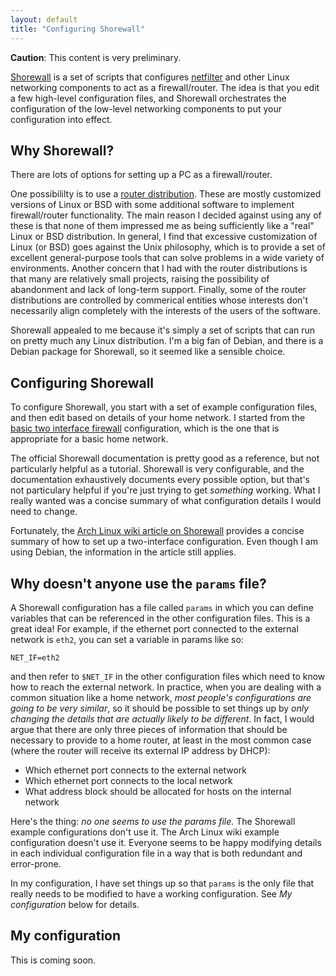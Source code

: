 ```yaml
---
layout: default
title: "Configuring Shorewall"
---
```


<div class="callout">
<strong>Caution</strong>: This content is very preliminary.
</div>

[Shorewall](http://shorewall.net/) is a set of scripts that configures [netfilter](http://www.netfilter.org/) and other Linux networking components to act as a firewall/router.  The idea is that you edit a few high-level configuration files, and Shorewall orchestrates the configuration of the low-level networking components to put your configuration into effect.

## Why Shorewall?

There are lots of options for setting up a PC as a firewall/router.

One possibililty is to use a [router distribution](https://en.wikipedia.org/wiki/List_of_router_and_firewall_distributions).  These are mostly customized versions of Linux or BSD with some additional software to implement firewall/router functionality.  The main reason I decided against using any of these is that none of them impressed me as being sufficiently like a "real" Linux or BSD distribution.  In general, I find that excessive customization of Linux (or BSD) goes against the Unix philosophy, which is to provide a set of excellent general-purpose tools that can solve problems in a wide variety of environments.  Another concern that I had with the router distributions is that many are relatively small projects, raising the possibility of abandonment and lack of long-term support.  Finally, some of the router distributions are controlled by commerical entities whose interests don't necessarily align completely with the interests of the users of the software.

Shorewall appealed to me because it's simply a set of scripts that can run on pretty much any Linux distribution.  I'm a big fan of Debian, and there is a Debian package for Shorewall, so it seemed like a sensible choice.

## Configuring Shorewall

To configure Shorewall, you start with a set of example configuration files, and then edit based on details of your home network.  I started from the [basic two interface firewall](http://shorewall.net/two-interface.htm) configuration, which is the one that is appropriate for a basic home network.

The official Shorewall documentation is pretty good as a reference, but not particularly helpful as a tutorial.  Shorewall is very configurable, and the documentation exhaustively documents every possible option, but that's not particulary helpful if you're just trying to get *something* working.  What I really wanted was a concise summary of what configuration details I would need to change.

Fortunately, the [Arch Linux wiki article on Shorewall](https://wiki.archlinux.org/index.php/Shorewall) provides a concise summary of how to set up a two-interface configuration.  Even though I am using Debian, the information in the article still applies.

## Why doesn't anyone use the `params` file?

A Shorewall configuration has a file called `params` in which you can define variables that can be referenced in the other configuration files.  This is a great idea!  For example, if the ethernet port connected to the external network is `eth2`, you can set a variable in params like so:

    NET_IF=eth2

and then refer to `$NET_IF` in the other configuration files which need to know how to reach the external network.  In practice, when you are dealing with a common situation like a home network, *most people's configurations are going to be very similar*, so it should be possible to set things up by *only changing the details that are actually likely to be different*.  In fact, I would argue that there are only three pieces of information that should be necessary to provide to a home router, at least in the most common case (where the router will receive its external IP address by DHCP):

* Which ethernet port connects to the external network
* Which ethernet port connects to the local network
* What address block should be allocated for hosts on the internal network

Here's the thing: *no one seems to use the params file*.  The Shorewall example configurations don't use it.  The Arch Linux wiki example configuration doesn't use it.  Everyone seems to be happy modifying details in each individual configuration file in a way that is both redundant and error-prone.

In my configuration, I have set things up so that `params` is the only file that really needs to be modified to have a working configuration.  See *My configuration* below for details.

## My configuration

<div class="callout">
This is coming soon.
</div>

<!-- vim:set wrap: ­-->
<!-- vim:set linebreak: -->
<!-- vim:set nolist: -->
